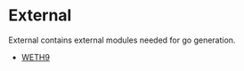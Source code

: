  # External

External contains external modules needed for go generation.

 - [WETH9](./canonical-weth)
